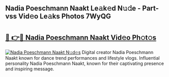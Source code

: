 ## Nadia Poeschmann Naakt Le𝚊k𝚎d N𝚞𝚍e - Part-vss Vid𝚎o Le𝚊ks Photos 7WyQG

# <h2><a href="http://fb5gbbu.evod.top/?m=Nadia+Poeschmann+Naakt">🔗 👉🔴 Nadia Poeschmann Naakt Vid𝚎o Ph𝚘t𝚘s</a></h2>

[![Nadia Poeschmann Naakt N𝚞d𝚎s](https://i.imgur.com/8V9OHl7.gif)](http://fb5gbbu.evod.top/?m=Nadia+Poeschmann+Naakt)
Digital creator Nadia Poeschmann Naakt known for dance trend performances and lifestyle vlogs. Influential personality Nadia Poeschmann Naakt, known for their captivating presence and inspiring message. 
